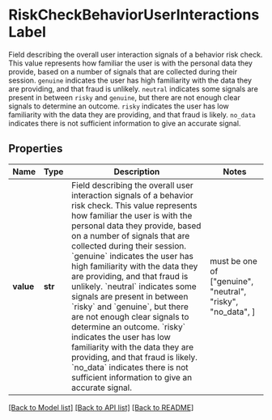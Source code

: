 # RiskCheckBehaviorUserInteractionsLabel

Field describing the overall user interaction signals of a behavior risk check. This value represents how familiar the user is with the personal data they provide, based on a number of signals that are collected during their session.  `genuine` indicates the user has high familiarity with the data they are providing, and that fraud is unlikely.  `neutral` indicates some signals are present in between `risky` and `genuine`, but there are not enough clear signals to determine an outcome.  `risky` indicates the user has low familiarity with the data they are providing, and that fraud is likely.  `no_data` indicates there is not sufficient information to give an accurate signal.

## Properties
Name | Type | Description | Notes
------------ | ------------- | ------------- | -------------
**value** | **str** | Field describing the overall user interaction signals of a behavior risk check. This value represents how familiar the user is with the personal data they provide, based on a number of signals that are collected during their session.  &#x60;genuine&#x60; indicates the user has high familiarity with the data they are providing, and that fraud is unlikely.  &#x60;neutral&#x60; indicates some signals are present in between &#x60;risky&#x60; and &#x60;genuine&#x60;, but there are not enough clear signals to determine an outcome.  &#x60;risky&#x60; indicates the user has low familiarity with the data they are providing, and that fraud is likely.  &#x60;no_data&#x60; indicates there is not sufficient information to give an accurate signal. |  must be one of ["genuine", "neutral", "risky", "no_data", ]

[[Back to Model list]](../README.md#documentation-for-models) [[Back to API list]](../README.md#documentation-for-api-endpoints) [[Back to README]](../README.md)


